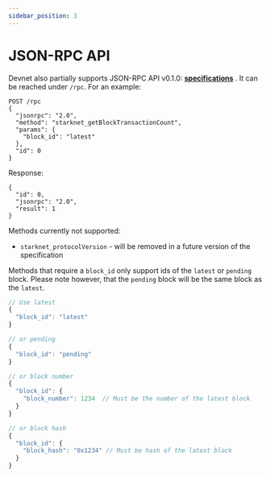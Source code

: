 ```yaml
---
sidebar_position: 3
---
```


# JSON-RPC API

Devnet also partially supports JSON-RPC API v0.1.0: [**specifications**](https://github.com/starkware-libs/starknet-specs/releases/tag/v0.1.0) . It can be reached under `/rpc`. For an example:

```
POST /rpc
{
  "jsonrpc": "2.0",
  "method": "starknet_getBlockTransactionCount",
  "params": {
    "block_id": "latest"
  },
  "id": 0
}
```

Response:

```
{
  "id": 0,
  "jsonrpc": "2.0",
  "result": 1
}
```

Methods currently not supported:

- `starknet_protocolVersion` - will be removed in a future version of the specification

Methods that require a `block_id` only support ids of the `latest` or `pending` block.
Please note however, that the `pending` block will be the same block as the `latest`.

```js
// Use latest
{
  "block_id": "latest"
}

// or pending
{
  "block_id": "pending"
}

// or block number
{
  "block_id": {
    "block_number": 1234  // Must be the number of the latest block
  }
}

// or block hash
{
  "block_id": {
    "block_hash": "0x1234" // Must be hash of the latest block
  }
}
```